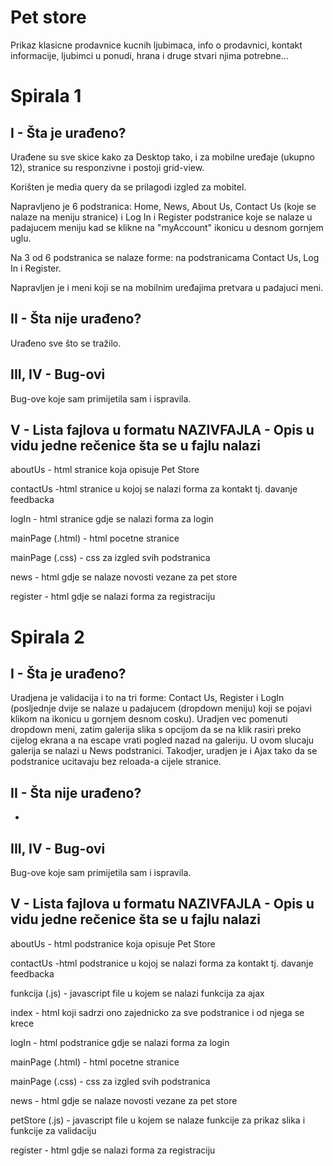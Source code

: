 # Pet store

Prikaz klasicne prodavnice kucnih ljubimaca, info o prodavnici, kontakt informacije, ljubimci u ponudi, hrana i druge stvari njima potrebne...

# Spirala 1

## I - Šta je urađeno?

Urađene su sve skice kako za Desktop tako, i za mobilne uređaje (ukupno 12), stranice su responzivne i postoji grid-view. 

Korišten je media query da se prilagodi izgled za mobitel. 

Napravljeno je 6 podstranica: Home, News, About Us, Contact Us (koje se nalaze na meniju stranice) i Log In i Register podstranice koje se nalaze u padajucem meniju kad se klikne na "myAccount" ikonicu u desnom gornjem uglu.

Na 3 od 6 podstranica se nalaze forme: na podstranicama Contact Us, Log In i Register.

Napravljen je i meni koji se na mobilnim uređajima pretvara u padajuci meni. 

## II - Šta nije urađeno?

Urađeno sve što se tražilo.

## III, IV - Bug-ovi

Bug-ove koje sam primijetila sam i ispravila. 

## V - Lista fajlova u formatu NAZIVFAJLA - Opis u vidu jedne rečenice šta se u fajlu nalazi

aboutUs - html stranice koja opisuje Pet Store

contactUs -html stranice u kojoj se nalazi forma za kontakt tj. davanje feedbacka

logIn - html stranice gdje se nalazi forma za login

mainPage (.html) - html pocetne stranice 

mainPage (.css) - css za izgled svih podstranica

news - html gdje se nalaze novosti vezane za pet store

register - html gdje se nalazi forma za registraciju


# Spirala 2

## I - Šta je urađeno?

Uradjena je validacija i to na tri forme: Contact Us, Register i LogIn (posljednje dvije se nalaze u
padajucem (dropdown meniju) koji se pojavi klikom na ikonicu u gornjem desnom cosku). 
Uradjen vec pomenuti dropdown meni, zatim galerija slika s opcijom da se na klik rasiri preko cijelog
ekrana a na escape vrati pogled nazad na galeriju. U ovom slucaju galerija se nalazi u News podstranici.
Takodjer, uradjen je i Ajax tako da se podstranice ucitavaju bez reloada-a cijele stranice.

## II - Šta nije urađeno?

-

## III, IV - Bug-ovi

Bug-ove koje sam primijetila sam i ispravila. 

## V - Lista fajlova u formatu NAZIVFAJLA - Opis u vidu jedne rečenice šta se u fajlu nalazi

aboutUs - html podstranice koja opisuje Pet Store

contactUs -html podstranice u kojoj se nalazi forma za kontakt tj. davanje feedbacka

funkcija (.js) - javascript file u kojem se nalazi funkcija za ajax

index - html koji sadrzi ono zajednicko za sve podstranice i od njega se krece

logIn - html podstranice gdje se nalazi forma za login

mainPage (.html) - html pocetne stranice 

mainPage (.css) - css za izgled svih podstranica

news - html gdje se nalaze novosti vezane za pet store

petStore (.js) - javascript file u kojem se nalaze funkcije za prikaz slika i funkcije za validaciju

register - html gdje se nalazi forma za registraciju





